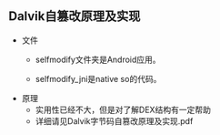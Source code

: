 Dalvik自篡改原理及实现
------------------------------
- 文件
  * selfmodify文件夹是Android应用。

  * selfmodify_jni是native so的代码。
- 原理
	* 实用性已经不大，但是对了解DEX结构有一定帮助
	* 详细请见Dalvik字节码自篡改原理及实现.pdf
